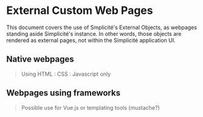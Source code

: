 External Custom Web Pages
=========================

This document covers the use of Smplicité's External Objects, as webpages standing aside Simplicité's instance. In other words, those objects are rendered as external pages, not within the Simplicité application UI.

## Native webpages

> Using HTML : CSS : Javascript only

## Webpages using frameworks

> Possible use for Vue.js or templating tools (mustache?)